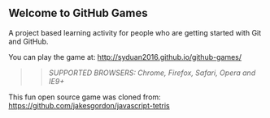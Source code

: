 ## Welcome to GitHub Games

A project based learning activity for people who are getting started with Git and GitHub.

You can play the game at: http://syduan2016.github.io/github-games/

>> _*SUPPORTED BROWSERS*: Chrome, Firefox, Safari, Opera and IE9+_

This fun open source game was cloned from: https://github.com/jakesgordon/javascript-tetris
